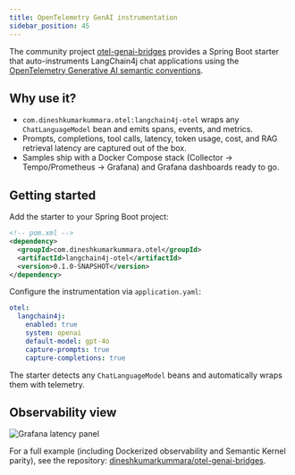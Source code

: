 ```yaml
---
title: OpenTelemetry GenAI instrumentation
sidebar_position: 45
---
```


The community project [otel-genai-bridges](https://github.com/dineshkumarkummara/otel-genai-bridges) provides a Spring Boot starter that auto-instruments LangChain4j chat applications using the [OpenTelemetry Generative AI semantic conventions](https://github.com/open-telemetry/semantic-conventions/tree/main/docs/gen-ai).

## Why use it?

- `com.dineshkumarkummara.otel:langchain4j-otel` wraps any `ChatLanguageModel` bean and emits spans, events, and metrics.
- Prompts, completions, tool calls, latency, token usage, cost, and RAG retrieval latency are captured out of the box.
- Samples ship with a Docker Compose stack (Collector → Tempo/Prometheus → Grafana) and Grafana dashboards ready to go.

## Getting started

Add the starter to your Spring Boot project:

```xml
<!-- pom.xml -->
<dependency>
  <groupId>com.dineshkumarkummara.otel</groupId>
  <artifactId>langchain4j-otel</artifactId>
  <version>0.1.0-SNAPSHOT</version>
</dependency>
```

Configure the instrumentation via `application.yaml`:

```yaml
otel:
  langchain4j:
    enabled: true
    system: openai
    default-model: gpt-4o
    capture-prompts: true
    capture-completions: true
```

The starter detects any `ChatLanguageModel` beans and automatically wraps them with telemetry.

## Observability view

![Grafana latency panel](https://github.com/dineshkumarkummara/otel-genai-bridges/raw/main/docs/screenshots/grafana-latency.png)

For a full example (including Dockerized observability and Semantic Kernel parity), see the repository: [dineshkumarkummara/otel-genai-bridges](https://github.com/dineshkumarkummara/otel-genai-bridges).
